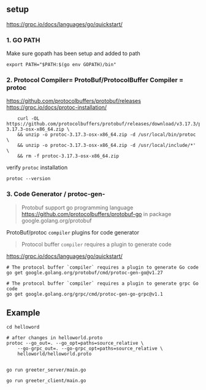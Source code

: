 ## setup

https://grpc.io/docs/languages/go/quickstart/

### 1. GO PATH

Make sure gopath has been setup and added to path

```
export PATH="$PATH:$(go env GOPATH)/bin"
```


### 2. Protocol Compiler= ProtoBuf/ProtocolBuffer Compiler = protoc

https://github.com/protocolbuffers/protobuf/releases
https://grpc.io/docs/protoc-installation/

```
	curl -OL https://github.com/protocolbuffers/protobuf/releases/download/v3.17.3/protoc-3.17.3-osx-x86_64.zip \
	&& unzip -o protoc-3.17.3-osx-x86_64.zip -d /usr/local/bin/protoc \
	&& unzip -o protoc-3.17.3-osx-x86_64.zip -d /usr/local/include/*' \
	&& rm -f protoc-3.17.3-osx-x86_64.zip
```

verify `protoc` installation
```
protoc --version
```

### 3. Code Generator / protoc-gen-

> Protobuf support go programming language https://github.com/protocolbuffers/protobuf-go in package google.golang.org/protobuf

ProtoBuf/protoc `compiler` plugins for code generator

> Protocol buffer `compiler` requires a plugin to generate code
 
https://grpc.io/docs/languages/go/quickstart/

```
# The protocol buffer `compiler` requires a plugin to generate Go code
go get google.golang.org/protobuf/cmd/protoc-gen-go@v1.27

# The protocol buffer `compiler` requires a plugin to generate grpc Go code
go get google.golang.org/grpc/cmd/protoc-gen-go-grpc@v1.1
```


## Example

```
cd helloword

# after changes in helloworld.proto
protoc --go_out=. --go_opt=paths=source_relative \
    --go-grpc_out=. --go-grpc_opt=paths=source_relative \
    helloworld/helloworld.proto


go run greeter_server/main.go

go run greeter_client/main.go
```
